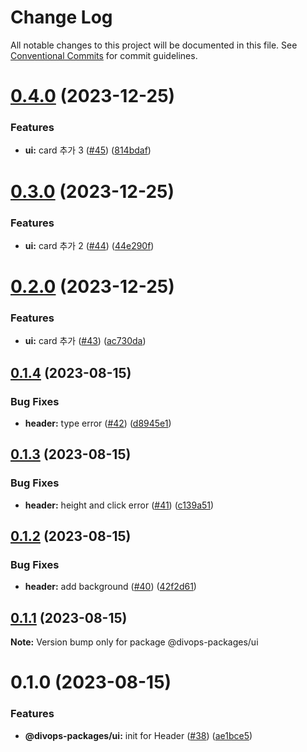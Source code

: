# Change Log

All notable changes to this project will be documented in this file.
See [Conventional Commits](https://conventionalcommits.org) for commit guidelines.

# [0.4.0](https://github.com/divopsor/divops-packages/compare/@divops-packages/ui@0.3.0...@divops-packages/ui@0.4.0) (2023-12-25)


### Features

* **ui:** card 추가 3 ([#45](https://github.com/divopsor/divops-packages/issues/45)) ([814bdaf](https://github.com/divopsor/divops-packages/commit/814bdaf0abf61f73b093b77764611b20cb89dffc))





# [0.3.0](https://github.com/divopsor/divops-packages/compare/@divops-packages/ui@0.2.0...@divops-packages/ui@0.3.0) (2023-12-25)


### Features

* **ui:** card 추가 2 ([#44](https://github.com/divopsor/divops-packages/issues/44)) ([44e290f](https://github.com/divopsor/divops-packages/commit/44e290f7eefa32ccf82ab94edb44a632bd58fefe))





# [0.2.0](https://github.com/divopsor/divops-packages/compare/@divops-packages/ui@0.1.4...@divops-packages/ui@0.2.0) (2023-12-25)


### Features

* **ui:** card 추가 ([#43](https://github.com/divopsor/divops-packages/issues/43)) ([ac730da](https://github.com/divopsor/divops-packages/commit/ac730da2b49e88af825fd79b5eb9c63b573ef2d0))





## [0.1.4](https://github.com/divopsor/divops-packages/compare/@divops-packages/ui@0.1.3...@divops-packages/ui@0.1.4) (2023-08-15)


### Bug Fixes

* **header:** type error ([#42](https://github.com/divopsor/divops-packages/issues/42)) ([d8945e1](https://github.com/divopsor/divops-packages/commit/d8945e1b30037581d5cac9f3dba5f50d17354755))





## [0.1.3](https://github.com/divopsor/divops-packages/compare/@divops-packages/ui@0.1.2...@divops-packages/ui@0.1.3) (2023-08-15)


### Bug Fixes

* **header:** height and click error ([#41](https://github.com/divopsor/divops-packages/issues/41)) ([c139a51](https://github.com/divopsor/divops-packages/commit/c139a5130d92f6ca620252d6f40d84ff6872ae12))





## [0.1.2](https://github.com/divopsor/divops-packages/compare/@divops-packages/ui@0.1.1...@divops-packages/ui@0.1.2) (2023-08-15)


### Bug Fixes

* **header:** add background ([#40](https://github.com/divopsor/divops-packages/issues/40)) ([42f2d61](https://github.com/divopsor/divops-packages/commit/42f2d6187f1a4591206e75044b986039636ddb7d))





## [0.1.1](https://github.com/divopsor/divops-packages/compare/@divops-packages/ui@0.1.0...@divops-packages/ui@0.1.1) (2023-08-15)

**Note:** Version bump only for package @divops-packages/ui





# 0.1.0 (2023-08-15)


### Features

* **@divops-packages/ui:** init for Header ([#38](https://github.com/divopsor/divops-packages/issues/38)) ([ae1bce5](https://github.com/divopsor/divops-packages/commit/ae1bce553a593d09ae0c081731654fa9d12b99dc))
